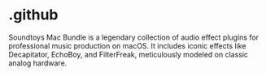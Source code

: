 # .github
Soundtoys Mac Bundle is a legendary collection of audio effect plugins for professional music production on macOS. It includes iconic effects like Decapitator, EchoBoy, and FilterFreak, meticulously modeled on classic analog hardware.
